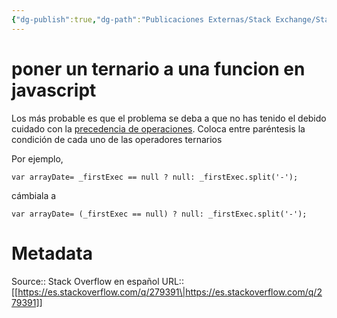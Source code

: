 ```yaml
---
{"dg-publish":true,"dg-path":"Publicaciones Externas/Stack Exchange/Stack Overflow en español/es.stackoverflow.com-279391.md","permalink":"/publicaciones-externas/stack-exchange/stack-overflow-en-espanol/es-stackoverflow-com-279391/","title":"poner un ternario a una funcion en javascript","hide":true,"noteIcon":"default","created":"2024-04-03T12:49:10.592-06:00","updated":"2024-04-05T16:43:55.603-06:00"}
---
```


# poner un ternario a una funcion en javascript

Los más probable es que el problema se deba a que no has tenido el debido cuidado con la  [precedencia de operaciones][1]. Coloca entre paréntesis la condición de cada uno de las operadores ternarios

Por ejemplo,

    var arrayDate= _firstExec == null ? null: _firstExec.split('-');

cámbiala a 

    var arrayDate= (_firstExec == null) ? null: _firstExec.split('-');


  [1]: https://developer.mozilla.org/es/docs/Web/JavaScript/Referencia/Operadores/Operator_Precedence

# Metadata
Source:: Stack Overflow en español
URL:: [[https://es.stackoverflow.com/q/279391\|https://es.stackoverflow.com/q/279391]]

